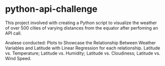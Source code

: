 # python-api-challenge

This project involved with creating a Python script to visualize the weather of over 500 cities of varying distances from the equator after perfoming an API call.

Analese conducted:
Plots to Showcase the Relationship Between Weather Variables and Latitude with Linear Regression for each relationship.
Latitude vs. Temperature; Latitude vs. Humidity; Latitude vs. Cloudiness; Latitude vs. Wind Speed.
